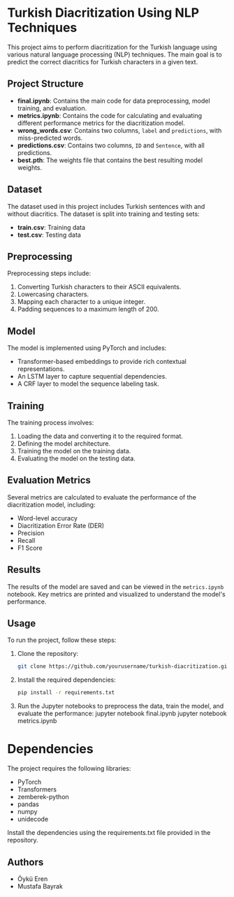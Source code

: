# Turkish Diacritization Using NLP Techniques

This project aims to perform diacritization for the Turkish language using various natural language processing (NLP) techniques. The main goal is to predict the correct diacritics for Turkish characters in a given text.

## Project Structure

- **final.ipynb**: Contains the main code for data preprocessing, model training, and evaluation.
- **metrics.ipynb**: Contains the code for calculating and evaluating different performance metrics for the diacritization model.
- **wrong_words.csv**: Contains two columns, `label` and `predictions`, with miss-predicted words.
- **predictions.csv**: Contains two columns, `ID` and `Sentence`, with all predictions.
- **best.pth**: The weights file that contains the best resulting model weights.

## Dataset

The dataset used in this project includes Turkish sentences with and without diacritics. The dataset is split into training and testing sets:
- **train.csv**: Training data
- **test.csv**: Testing data

## Preprocessing

Preprocessing steps include:
1. Converting Turkish characters to their ASCII equivalents.
2. Lowercasing characters.
3. Mapping each character to a unique integer.
4. Padding sequences to a maximum length of 200.

## Model

The model is implemented using PyTorch and includes:
- Transformer-based embeddings to provide rich contextual representations.
- An LSTM layer to capture sequential dependencies.
- A CRF layer to model the sequence labeling task.

## Training

The training process involves:
1. Loading the data and converting it to the required format.
2. Defining the model architecture.
3. Training the model on the training data.
4. Evaluating the model on the testing data.

## Evaluation Metrics

Several metrics are calculated to evaluate the performance of the diacritization model, including:
- Word-level accuracy
- Diacritization Error Rate (DER)
- Precision
- Recall
- F1 Score

## Results

The results of the model are saved and can be viewed in the `metrics.ipynb` notebook. Key metrics are printed and visualized to understand the model's performance.

## Usage

To run the project, follow these steps:

1. Clone the repository:
   ```bash
   git clone https://github.com/yourusername/turkish-diacritization.git


2. Install the required dependencies:
    ```bash
   pip install -r requirements.txt

3. Run the Jupyter notebooks to preprocess the data, train the model, and evaluate the performance:
jupyter notebook final.ipynb
jupyter notebook metrics.ipynb

# Dependencies
The project requires the following libraries:

- PyTorch
- Transformers
- zemberek-python
- pandas
- numpy
- unidecode

Install the dependencies using the requirements.txt file provided in the repository.

## Authors
- Öykü Eren
- Mustafa Bayrak
